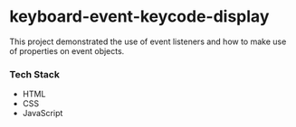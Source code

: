 # keyboard-event-keycode-display
This project demonstrated the use of event listeners and how to make use of properties on event objects.

### Tech Stack
* HTML
* CSS
* JavaScript
